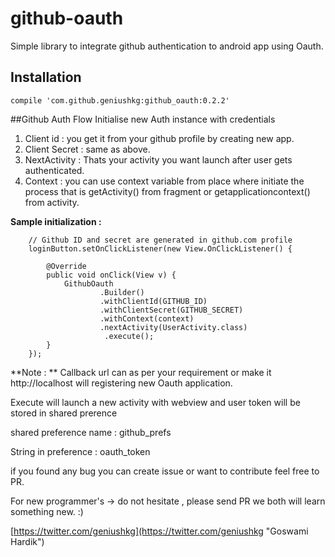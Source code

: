 # github-oauth
Simple library to integrate github authentication to android app using Oauth.

## Installation

    compile 'com.github.geniushkg:github_oauth:0.2.2'

##Github Auth Flow
Initialise new Auth instance with credentials</br>
1. Client id : you get it from your github profile by creating new app.</br>
2. Client Secret : same as above.</br>
3. NextActivity : Thats your activity you want launch after user gets authenticated.</br>
4. Context : you  can use context variable from place where initiate the process that is getActivity() from fragment or getapplicationcontext() from activity.

**Sample initialization :**


        // Github ID and secret are generated in github.com profile 
		loginButton.setOnClickListener(new View.OnClickListener() {

            @Override
            public void onClick(View v) {
                GithubOauth
                        .Builder()
                        .withClientId(GITHUB_ID)
                        .withClientSecret(GITHUB_SECRET)
                        .withContext(context)
                        .nextActivity(UserActivity.class)
                         .execute();
            }
        });

**Note : ** Callback url can as per your requirement or make it http://localhost will registering new Oauth application.


Execute will launch a new activity with webview and user token will be stored in shared prerence


shared preference name : github_prefs

String in preference : oauth_token


if you found any bug you can create issue or want to contribute feel free to PR.

For new programmer's -> do not hesitate , please send PR we both will learn something new. :)

[https://twitter.com/geniushkg](https://twitter.com/geniushkg "Goswami Hardik")
